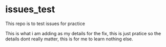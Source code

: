 # issues_test
This repo is to test issues for practice

This is what i am adding as my details for the fix, this is just pratice so the details dont really matter, this is for me to learn nothing else.